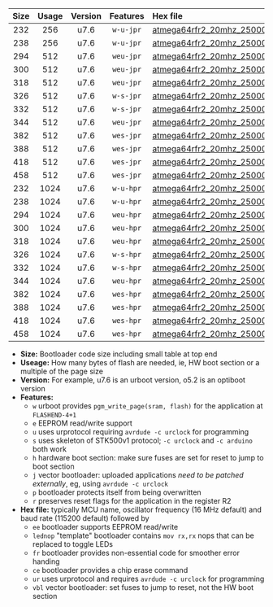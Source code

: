 |Size|Usage|Version|Features|Hex file|
|:-:|:-:|:-:|:-:|:--|
|232|256|u7.6|`w-u-jpr`|[atmega64rfr2_20mhz_250000bps_ur_vbl.hex](https://raw.githubusercontent.com/stefanrueger/urboot/main/atmega64rfr2_20mhz_250000bps_ur_vbl.hex)|
|238|256|u7.6|`w-u-jpr`|[atmega64rfr2_20mhz_250000bps_lednop_ur_vbl.hex](https://raw.githubusercontent.com/stefanrueger/urboot/main/atmega64rfr2_20mhz_250000bps_lednop_ur_vbl.hex)|
|294|512|u7.6|`weu-jpr`|[atmega64rfr2_20mhz_250000bps_ee_ur_vbl.hex](https://raw.githubusercontent.com/stefanrueger/urboot/main/atmega64rfr2_20mhz_250000bps_ee_ur_vbl.hex)|
|300|512|u7.6|`weu-jpr`|[atmega64rfr2_20mhz_250000bps_ee_lednop_ur_vbl.hex](https://raw.githubusercontent.com/stefanrueger/urboot/main/atmega64rfr2_20mhz_250000bps_ee_lednop_ur_vbl.hex)|
|318|512|u7.6|`weu-jpr`|[atmega64rfr2_20mhz_250000bps_ee_lednop_fr_ur_vbl.hex](https://raw.githubusercontent.com/stefanrueger/urboot/main/atmega64rfr2_20mhz_250000bps_ee_lednop_fr_ur_vbl.hex)|
|326|512|u7.6|`w-s-jpr`|[atmega64rfr2_20mhz_250000bps_vbl.hex](https://raw.githubusercontent.com/stefanrueger/urboot/main/atmega64rfr2_20mhz_250000bps_vbl.hex)|
|332|512|u7.6|`w-s-jpr`|[atmega64rfr2_20mhz_250000bps_lednop_vbl.hex](https://raw.githubusercontent.com/stefanrueger/urboot/main/atmega64rfr2_20mhz_250000bps_lednop_vbl.hex)|
|344|512|u7.6|`weu-jpr`|[atmega64rfr2_20mhz_250000bps_ee_lednop_fr_ce_ur_vbl.hex](https://raw.githubusercontent.com/stefanrueger/urboot/main/atmega64rfr2_20mhz_250000bps_ee_lednop_fr_ce_ur_vbl.hex)|
|382|512|u7.6|`wes-jpr`|[atmega64rfr2_20mhz_250000bps_ee_vbl.hex](https://raw.githubusercontent.com/stefanrueger/urboot/main/atmega64rfr2_20mhz_250000bps_ee_vbl.hex)|
|388|512|u7.6|`wes-jpr`|[atmega64rfr2_20mhz_250000bps_ee_lednop_vbl.hex](https://raw.githubusercontent.com/stefanrueger/urboot/main/atmega64rfr2_20mhz_250000bps_ee_lednop_vbl.hex)|
|418|512|u7.6|`wes-jpr`|[atmega64rfr2_20mhz_250000bps_ee_lednop_fr_vbl.hex](https://raw.githubusercontent.com/stefanrueger/urboot/main/atmega64rfr2_20mhz_250000bps_ee_lednop_fr_vbl.hex)|
|458|512|u7.6|`wes-jpr`|[atmega64rfr2_20mhz_250000bps_ee_lednop_fr_ce_vbl.hex](https://raw.githubusercontent.com/stefanrueger/urboot/main/atmega64rfr2_20mhz_250000bps_ee_lednop_fr_ce_vbl.hex)|
|232|1024|u7.6|`w-u-hpr`|[atmega64rfr2_20mhz_250000bps_ur.hex](https://raw.githubusercontent.com/stefanrueger/urboot/main/atmega64rfr2_20mhz_250000bps_ur.hex)|
|238|1024|u7.6|`w-u-hpr`|[atmega64rfr2_20mhz_250000bps_lednop_ur.hex](https://raw.githubusercontent.com/stefanrueger/urboot/main/atmega64rfr2_20mhz_250000bps_lednop_ur.hex)|
|294|1024|u7.6|`weu-hpr`|[atmega64rfr2_20mhz_250000bps_ee_ur.hex](https://raw.githubusercontent.com/stefanrueger/urboot/main/atmega64rfr2_20mhz_250000bps_ee_ur.hex)|
|300|1024|u7.6|`weu-hpr`|[atmega64rfr2_20mhz_250000bps_ee_lednop_ur.hex](https://raw.githubusercontent.com/stefanrueger/urboot/main/atmega64rfr2_20mhz_250000bps_ee_lednop_ur.hex)|
|318|1024|u7.6|`weu-hpr`|[atmega64rfr2_20mhz_250000bps_ee_lednop_fr_ur.hex](https://raw.githubusercontent.com/stefanrueger/urboot/main/atmega64rfr2_20mhz_250000bps_ee_lednop_fr_ur.hex)|
|326|1024|u7.6|`w-s-hpr`|[atmega64rfr2_20mhz_250000bps.hex](https://raw.githubusercontent.com/stefanrueger/urboot/main/atmega64rfr2_20mhz_250000bps.hex)|
|332|1024|u7.6|`w-s-hpr`|[atmega64rfr2_20mhz_250000bps_lednop.hex](https://raw.githubusercontent.com/stefanrueger/urboot/main/atmega64rfr2_20mhz_250000bps_lednop.hex)|
|344|1024|u7.6|`weu-hpr`|[atmega64rfr2_20mhz_250000bps_ee_lednop_fr_ce_ur.hex](https://raw.githubusercontent.com/stefanrueger/urboot/main/atmega64rfr2_20mhz_250000bps_ee_lednop_fr_ce_ur.hex)|
|382|1024|u7.6|`wes-hpr`|[atmega64rfr2_20mhz_250000bps_ee.hex](https://raw.githubusercontent.com/stefanrueger/urboot/main/atmega64rfr2_20mhz_250000bps_ee.hex)|
|388|1024|u7.6|`wes-hpr`|[atmega64rfr2_20mhz_250000bps_ee_lednop.hex](https://raw.githubusercontent.com/stefanrueger/urboot/main/atmega64rfr2_20mhz_250000bps_ee_lednop.hex)|
|418|1024|u7.6|`wes-hpr`|[atmega64rfr2_20mhz_250000bps_ee_lednop_fr.hex](https://raw.githubusercontent.com/stefanrueger/urboot/main/atmega64rfr2_20mhz_250000bps_ee_lednop_fr.hex)|
|458|1024|u7.6|`wes-hpr`|[atmega64rfr2_20mhz_250000bps_ee_lednop_fr_ce.hex](https://raw.githubusercontent.com/stefanrueger/urboot/main/atmega64rfr2_20mhz_250000bps_ee_lednop_fr_ce.hex)|

- **Size:** Bootloader code size including small table at top end
- **Useage:** How many bytes of flash are needed, ie, HW boot section or a multiple of the page size
- **Version:** For example, u7.6 is an urboot version, o5.2 is an optiboot version
- **Features:**
  + `w` urboot provides `pgm_write_page(sram, flash)` for the application at `FLASHEND-4+1`
  + `e` EEPROM read/write support
  + `u` uses urprotocol requiring `avrdude -c urclock` for programming
  + `s` uses skeleton of STK500v1 protocol; `-c urclock` and `-c arduino` both work
  + `h` hardware boot section: make sure fuses are set for reset to jump to boot section
  + `j` vector bootloader: uploaded applications *need to be patched externally*, eg, using `avrdude -c urclock`
  + `p` bootloader protects itself from being overwritten
  + `r` preserves reset flags for the application in the register R2
- **Hex file:** typically MCU name, oscillator frequency (16 MHz default) and baud rate (115200 default) followed by
  + `ee` bootloader supports EEPROM read/write
  + `lednop` "template" bootloader contains `mov rx,rx` nops that can be replaced to toggle LEDs
  + `fr` bootloader provides non-essential code for smoother error handing
  + `ce` bootloader provides a chip erase command
  + `ur` uses urprotocol and requires `avrdude -c urclock` for programming
  + `vbl` vector bootloader: set fuses to jump to reset, not the HW boot section
